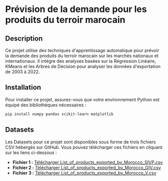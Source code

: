 #  Prévision de la demande pour les produits du terroir marocain

## Description
Ce projet utilise des techniques d'apprentissage automatique pour prévoir la demande des produits du terroir marocain sur les marchés nationaux et internationaux. Il intègre des analyses basées sur la Régression Linéaire, KMeans et les Arbres de Décision pour analyser les données d'exportation de 2003 à 2022.

## Installation
Pour installer ce projet, assurez-vous que votre environnement Python est équipé des bibliothèques nécessaires :
```bash
pip install numpy pandas scikit-learn matplotlib
```
## Datasets
Les Datasets pour ce projet sont disponibles sous forme de trois fichiers CSV hébergés sur GitHub. Vous pouvez télécharger ces fichiers en cliquant sur les liens ci-dessous :

- **Fichier 1 :** [Télécharger List_of_products_exported_by_Morocco_SIVP.csv](https://github.com/abdo-hm02/data_driven/raw/main/List_of_products_exported_by_Morocco_SIVP.csv)
- **Fichier 2 :** [Télécharger List_of_products_exported_by_Morocco_GIV.csv](https://github.com/abdo-hm02/data_driven/raw/main/List_of_products_exported_by_Morocco_GIV.csv)
- **Fichier 3 :** [Télécharger List_of_products_exported_by_Morocco_V.csv](https://github.com/abdo-hm02/data_driven/raw/main/List_of_products_exported_by_Morocco_V.csv)



